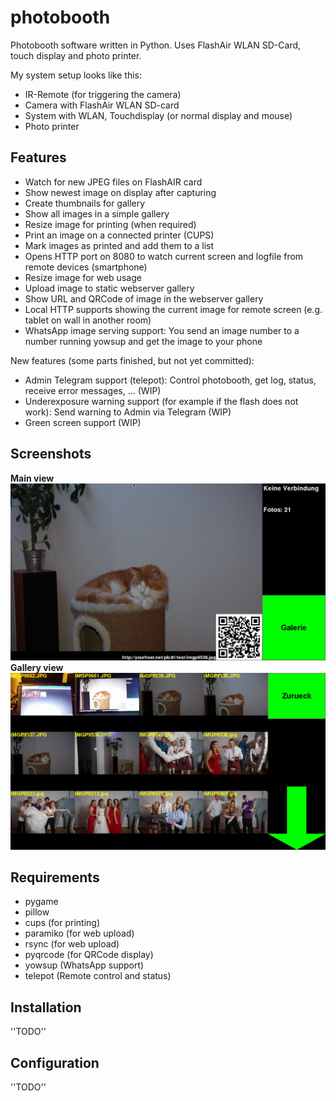 # photobooth
Photobooth software written in Python. Uses FlashAir WLAN SD-Card, touch display and photo printer.

My system setup looks like this:

* IR-Remote (for triggering the camera)
* Camera with FlashAir WLAN SD-card
* System with WLAN, Touchdisplay (or normal display and mouse)
* Photo printer

## Features

* Watch for new JPEG files on FlashAIR card
* Show newest image on display after capturing
* Create thumbnails for gallery
* Show all images in a simple gallery
* Resize image for printing (when required)
* Print an image on a connected printer (CUPS)
* Mark images as printed and add them to a list
* Opens HTTP port on 8080 to watch current screen and logfile from remote devices (smartphone)
* Resize image for web usage
* Upload image to static webserver gallery
* Show URL and QRCode of image in the webserver gallery
* Local HTTP supports showing the current image for remote screen (e.g. tablet on wall in another room)
* WhatsApp image serving support: You send an image number to a number running yowsup and get the image to your phone 

New features (some parts finished, but not yet committed):

* Admin Telegram support (telepot): Control photobooth, get log, status, receive error messages, ... (WIP)
* Underexposure warning support (for example if the flash does not work): Send warning to Admin via Telegram (WIP)
* Green screen support (WIP)

## Screenshots
**Main view**
![alt text](docs/PB_20160427.jpg "Main view")
**Gallery view**
![alt text](docs/PB_Galerie_20160427.jpg "Gallery view")

## Requirements
* pygame
* pillow
* cups (for printing)
* paramiko (for web upload)
* rsync (for web upload)
* pyqrcode (for QRCode display)
* yowsup (WhatsApp support)
* telepot (Remote control and status)

## Installation
''TODO''

## Configuration
''TODO''
